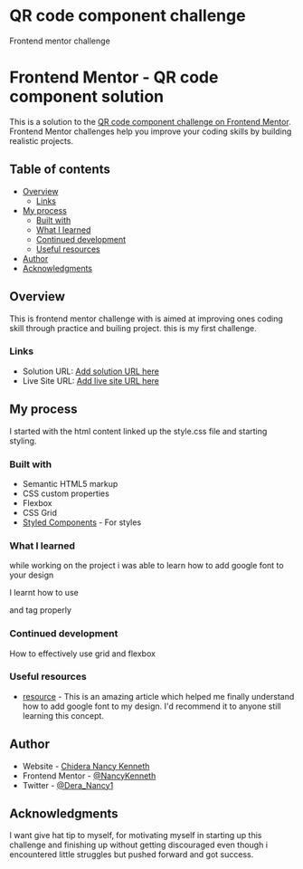 # QR code component challenge 
 Frontend mentor challenge
# Frontend Mentor - QR code component solution

This is a solution to the [QR code component challenge on Frontend Mentor](https://www.frontendmentor.io/challenges/qr-code-component-iux_sIO_H). Frontend Mentor challenges help you improve your coding skills by building realistic projects. 

## Table of contents

- [Overview](#overview)
  - [Links](#links)
- [My process](#my-process)
  - [Built with](#bu)
  - [What I learned](#what-i-learned)
  - [Continued development](#continued-development)
  - [Useful resources](#useful-resources)
- [Author](#author)
- [Acknowledgments](#acknowledgments)

## Overview
This is frontend mentor challenge with is aimed at improving ones coding skill through practice and builing project.
this is my first challenge.
### Links

- Solution URL: [Add solution URL here](https://your-solution-url.com)
- Live Site URL: [Add live site URL here](https://your-live-site-url.com)

## My process
I started with the html content 
linked up the style.css file and starting styling.

### Built with

- Semantic HTML5 markup
- CSS custom properties
- Flexbox
- CSS Grid
- [Styled Components]("https://fonts.googleapis.com/css?family=outfit") - For styles

### What I learned
while working on the project i was able to learn how to add google font to your design

I learnt how to use <div> and <class> tag properly

### Continued development
How to effectively use grid and flexbox

### Useful resources
- [resource](https://www.w3schools.com/css/css_font_google.asp) - This is an amazing article which helped me finally understand how to add google font to my design. I'd recommend it to anyone still learning this concept.


## Author

- Website - [Chidera Nancy Kenneth](https://www.your-site.com)
- Frontend Mentor - [@NancyKenneth](https://www.frontendmentor.io/profile/yourusername)
- Twitter - [@Dera_Nancy1](https://www.twitter.com/yourusername)

## Acknowledgments

I want give hat tip to myself, for motivating myself in starting up this challenge and finishing up without getting discouraged even though i encountered little struggles but pushed forward and got success.
